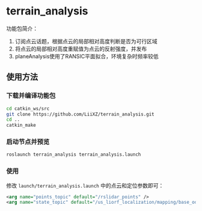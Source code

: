 # terrain_analysis

功能包简介：

1. 订阅点云话题，根据点云的局部相对高度判断是否为可行区域
2. 将点云的局部相对高度重赋值为点云的反射强度，并发布
3. planeAnalysis使用了RANSIC平面拟合，环境复杂时频率较低

## 使用方法

### 下载并编译功能包

```bash
cd catkin_ws/src
git clone https://github.com/LiiXZ/terrain_analysis.git
cd ..
catkin_make
```

### 启动节点并预览

```bash
roslaunch terrain_analysis terrain_analysis.launch
```

### 使用

修改 `launch/terrain_analysis.launch` 中的点云和定位参数即可：

```xml
<arg name="points_topic" default="/rslidar_points" />
<arg name="state_topic" default="/us_liorf_localization/mapping/base_odometry" />
```
